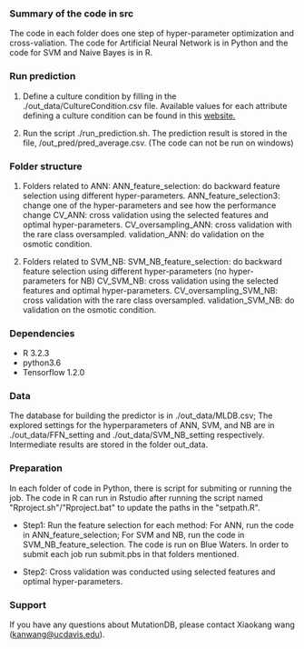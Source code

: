 
### Summary of the code in src
The code in each folder does one step of hyper-parameter optimization and cross-valiation. The code for Artificial Neural Network is in Python and the code for SVM and Naive Bayes is in R.

### Run prediction
1. Define a culture condition by filling in the ./out_data/CultureCondition.csv file. Available values for each attribute defining a culture condition can be found in this <a href=http://mutationdb.com/CultureCondition> website.</a>

2. Run the script ./run_prediction.sh. The prediction result is stored in the file, /out_pred/pred_average.csv. (The code can not be run on windows)

### Folder structure
1. Folders related to ANN:
ANN_feature_selection: do backward feature selection using different hyper-parameters.
ANN_feature_selection3: change one of the hyper-parameters and see how the performance change
CV_ANN: cross validation using the selected features and optimal hyper-parameters.
CV_oversampling_ANN: cross validation with the rare class oversampled.
validation_ANN: do validation on the osmotic condition. 

2. Folders related to SVM_NB:
SVM_NB_feature_selection: do backward feature selection using different hyper-parameters (no hyper-parameters for NB)
CV_SVM_NB: cross validation using the selected features and optimal hyper-parameters.
CV_oversampling_SVM_NB: cross validation with  the rare class oversampled.
validation_SVM_NB: do validation on the osmotic condition.

### Dependencies
* R 3.2.3
* python3.6
* Tensorflow 1.2.0


### Data
The database for building the predictor is in ./out_data/MLDB.csv; The explored settings for the hyperparameters of ANN, SVM, and NB are in ./out_data/FFN_setting and ./out_data/SVM_NB_setting respectively.
Intermediate results are stored in the folder out_data.

### Preparation
In each folder of code in Python, there is script for submiting or running the job. The code in R can run in Rstudio after running the script named "Rproject.sh"/"Rproject.bat" to update the paths in the "setpath.R".
* Step1: Run the feature selection for each method:
  For ANN, run the code in ANN_feature_selection; For SVM and NB, run the code in SVM_NB_feature_selection. The code is run on Blue Waters. In order to submit each job run submit.pbs in that folders mentioned.

* Step2: Cross validation was conducted using selected features and optimal hyper-parameters.

### Support

If you have any questions about MutationDB, please contact Xiaokang wang (kanwang@ucdavis.edu).



```
```
```
``` 
